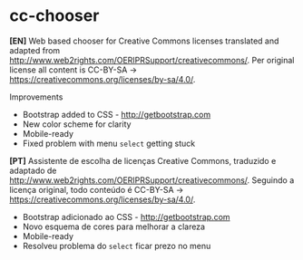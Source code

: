 # cc-chooser
**[EN]**
Web based chooser for Creative Commons licenses translated and adapted from http://www.web2rights.com/OERIPRSupport/creativecommons/. Per original license all content is CC-BY-SA -> https://creativecommons.org/licenses/by-sa/4.0/.

Improvements
- Bootstrap added to CSS - http://getbootstrap.com
- New color scheme for clarity
- Mobile-ready
- Fixed problem with menu ``select`` getting stuck

**[PT]**
Assistente de escolha de licenças Creative Commons, traduzido e adaptado de http://www.web2rights.com/OERIPRSupport/creativecommons/. Seguindo a licença original, todo conteúdo é CC-BY-SA -> https://creativecommons.org/licenses/by-sa/4.0/.
- Bootstrap adicionado ao CSS - http://getbootstrap.com
- Novo esquema de cores para melhorar a clareza
- Mobile-ready
- Resolveu problema do ``select`` ficar prezo no menu

